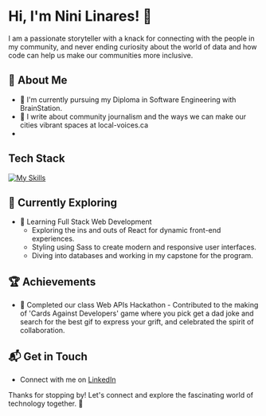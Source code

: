 # Hi, I'm Nini Linares! 👋

I am a passionate storyteller with a knack for connecting with the people in my community, and never ending curiosity about the world of data and how code can help us make our communities more inclusive.


## 🚀 About Me

- 🔭 I'm currently pursuing my Diploma in Software Engineering with BrainStation.
- 📝 I write about community journalism and the ways we can make our cities vibrant spaces at local-voices.ca
- 

## Tech Stack
[![My Skills](https://skillicons.dev/icons?i=js,html,css,react)](https://skillicons.dev)

## 🌱 Currently Exploring

- 🚀 Learning Full Stack Web Development
  - Exploring the ins and outs of React for dynamic front-end experiences.
  - Styling using Sass to create modern and responsive user interfaces.
  - Diving into databases and working in my capstone for the program.

 ## 🏆 Achievements

- 🌟 Completed our class Web APIs Hackathon - Contributed to the making of 'Cards Against Developers' game where you pick get a dad joke and search for the best gif to express your grift, and celebrated the spirit of collaboration.


## 📬 Get in Touch

- Connect with me on [LinkedIn](https://www.linkedin.com/in/enithevans/)

Thanks for stopping by! Let's connect and explore the fascinating world of technology together. 🚀
